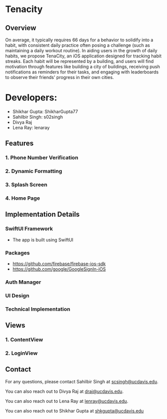 # Tenacity

## Overview
On average, it typically requires 66 days for a behavior to solidify into a habit, with consistent daily practice often posing a challenge (such as maintaining a daily workout routine). In aiding users in the growth of daily habits, we propose TenaCity, an iOS application designed for tracking habit streaks. Each habit will be represented by a building, and users will find motivation through features like building a city of buildings, receiving push notifications as reminders for their tasks, and engaging with leaderboards to observe their friends' progress in their own cities.

# Developers:
- Shikhar Gupta: ShikharGupta77
- Sahilbir Singh: s02singh
- Divya Raj 
- Lena Ray: lenaray

## Features
### 1. Phone Number Verification


### 2. Dynamic Formatting


### 3. Splash Screen


### 4. Home Page


## Implementation Details
### SwiftUI Framework
- The app is built using SwiftUI

### Packages
- https://github.com/firebase/firebase-ios-sdk
- https://github.com/google/GoogleSignIn-iOS


### Auth Manager


### UI Design


### Technical Implementation


## Views
### 1. ContentView

### 2. LoginView


## Contact
For any questions, please contact Sahilbir Singh at scsingh@ucdavis.edu. 

You can also reach out to Divya Raj at draj@ucdavis.edu.

You can also reach out to Lena Ray at lenray@ucdavis.edu.

You can also reach out to Shikhar Gupta at shkgupta@ucdavis.edu
